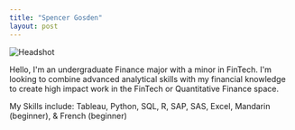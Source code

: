 ```yaml
---
title: "Spencer Gosden"
layout: post
---
```


![Headshot]('assets/gosden_spencer_security.jpg')

Hello, I'm an undergraduate Finance major with a minor in FinTech. I'm looking to combine advanced analytical skills with my financial knowledge to create high impact work in the FinTech or Quantitative Finance space.

My Skills include: Tableau, Python, SQL, R, SAP, SAS, Excel, Mandarin (beginner), & French (beginner)
